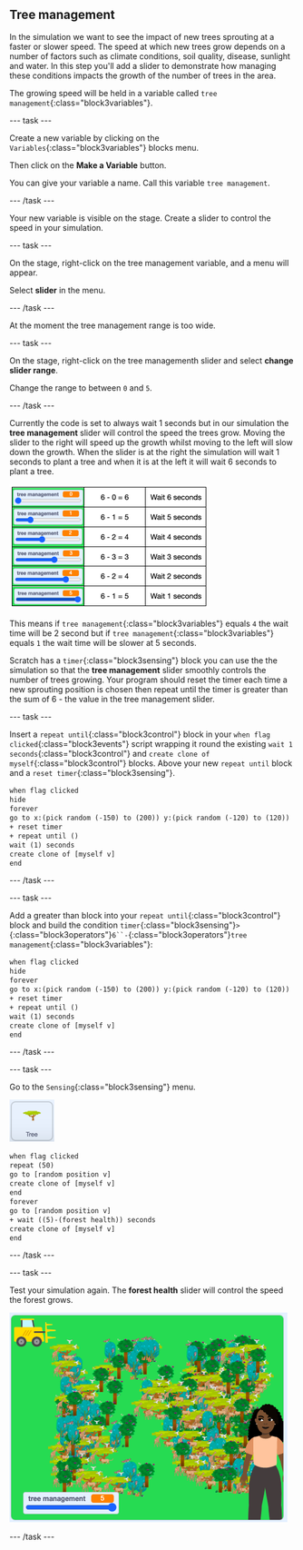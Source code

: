 ## Tree management

In the simulation we want to see the impact of new trees sprouting at a faster or slower speed. The speed at which new trees grow depends on a number of factors such as climate conditions, soil quality, disease, sunlight and water. In this step you'll add a slider to demonstrate how managing these conditions impacts the growth of the number of trees in the area. 

The growing speed will be held in a variable called `tree management`{:class="block3variables"}.

--- task ---

Create a new variable by clicking on the `Variables`{:class="block3variables"} blocks menu.

Then click on the **Make a Variable** button.

You can give your variable a name. Call this variable `tree management`.

--- /task ---

Your new variable is visible on the stage. Create a slider to control the speed in your simulation.

--- task ---

On the stage, right-click on the tree management variable, and a menu will appear.

Select **slider** in the menu.

--- /task ---

At the moment the tree management range is too wide.

--- task ---

On the stage, right-click on the tree managementh slider and select **change slider range**.

Change the range to between `0` and `5`.

--- /task ---

Currently the code is set to always wait 1 seconds but in our simulation the **tree management** slider will control the speed the trees grow. Moving the slider to the right will speed up the growth whilst moving to the left will slow down the growth. When the slider is at the right the simulation will wait 1 seconds to plant a tree and when it is at the left it will wait 6 seconds to plant a tree.

 ![image of the slider maths](images/slider-maths.png)

This means if `tree management`{:class="block3variables"} equals `4` the wait time will be 2 second but if `tree management`{:class="block3variables"} equals `1` the wait time will be slower at 5 seconds. 

Scratch has a `timer`{:class="block3sensing"} block you can use the the simulation so that the **tree management** slider smoothly controls the number of trees growing. Your program should reset the timer each time a new sprouting position is chosen then repeat until the timer is greater than the sum of 6 - the value in the tree management slider.

--- task ---

Insert a `repeat until`{:class="block3control"} block in your `when flag clicked`{:class="block3events"} script wrapping it round the existing `wait 1 seconds`{:class="block3control"} and `create clone of myself`{:class="block3control"} blocks. Above your new `repeat until` block and a `reset timer`{:class="block3sensing"}.

```blocks3
when flag clicked
hide
forever
go to x:(pick random (-150) to (200)) y:(pick random (-120) to (120))
+ reset timer
+ repeat until ()
wait (1) seconds
create clone of [myself v]
end
```
--- /task ---

--- task ---

Add a greater than block into your `repeat until`{:class="block3control"} block and build the condition `timer`{:class="block3sensing"}`>`{:class="block3operators"}`6``-`{:class="block3operators"}`tree management`{:class="block3variables"}:

```blocks3
when flag clicked
hide
forever
go to x:(pick random (-150) to (200)) y:(pick random (-120) to (120))
+ reset timer
+ repeat until ()
wait (1) seconds
create clone of [myself v]
end
```
--- /task ---

--- task ---

Go to the `Sensing`{:class="block3sensing"} menu. 



![image of the Tree sprite](images/tree-sprite.png)

```blocks3
when flag clicked
repeat (50)
go to [random position v]
create clone of [myself v]
end
forever
go to [random position v]
+ wait ((5)-(forest health)) seconds
create clone of [myself v]
end
```

--- /task ---

--- task ---

Test your simulation again. The **forest health** slider will control the speed the forest grows.

![image of a busy forest](images/busy-forest.png)

--- /task ---
